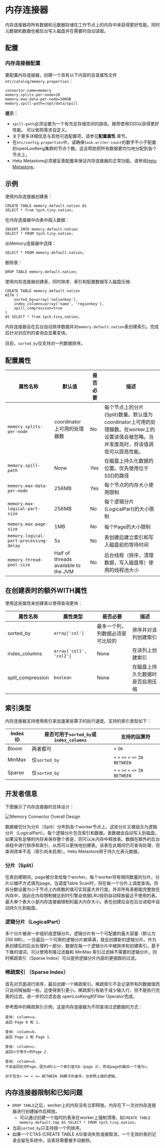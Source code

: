 
# 内存连接器

内存连接器将所有数据和元数据存储在工作节点上的内存中来获得更好性能。同时元数据和数据也被后台写入磁盘并在需要时自动读取。

## 配置

### 内存连接器配置

要配置内存连接器，创建一个具有以下内容的目录属性文件`etc/catalog/memory.properties`：

``` properties
connector.name=memory
memory.splits-per-node=10
memory.max-data-per-node=200GB
memory.spill-path=/opt/data/spill    
```

**提示：**
- `spill-path`必须设置为一个有充足存储空间的路径。推荐使用SSD以获得更好性能。 可以依照需求自定义。 
- 关于更多详细信息与其他可选配置项，请参见**配置属性** 章节。
- 在`etc/config.properties`中，请确保`task.writer-count`的数字不小于配置的openLooKeng集群的节点个数。这会帮助把所有数据更均匀地分配到各个节点上。
- Hetu Metastore必须被妥善配置来保证内存连接器的正常功能。请参阅[Hetu Metastore](../admin/meta-store.md)。

## 示例

使用内存连接器创建表：

    CREATE TABLE memory.default.nation AS
    SELECT * from tpch.tiny.nation;

在内存连接器中向表中插入数据：

    INSERT INTO memory.default.nation
    SELECT * FROM tpch.tiny.nation;

从Memory连接器中选择：

    SELECT * FROM memory.default.nation;

删除表：

    DROP TABLE memory.default.nation;

使用内存连接器创建表，同时排序、索引和配置数据写入磁盘压缩:

    CREATE TABLE memory.default.nation
    WITH (
        sorted_by=array['nationkey'],
        index_columns=array['name', 'regionkey'],
        spill_compression=true
    )
    AS SELECT * from tpch.tiny.nation;

内存连接器会在后台自动排序数据并对`memory.default.nation`表创建索引。完成后针对对应列的查询会显著变快。

目前，`sorted_by`仅支持对一列数据排序。

## 配置属性

| 属性名称                         | 默认值   | 是否必要 | 描述               |
|---------------------------------------|-----------------|---------|---------------------------|
| `memory.splits-per-node              `  | coordinator上可用的处理器数          | No     | 每个节点上的分片(Split)数量。默认值为coordinator上可用的处理器数。在worker上的设置该值会被忽略。当并发度高时，将该值调低可以提高性能。 |
| `memory.spill-path                   `  | None          | Yes     | 在磁盘上持久化数据的位置。优先使用位于SSD的路径 |
| `memory.max-data-per-node            `  | 256MB         | Yes     | 每个节点的内存大小使用限制 |
| `memory.max-logical-part-size        `  | 256MB         | No      | 每个逻辑分片(LogicalPart)的大小限制 |
| `memory.max-page-size                `  | 1MB           | No      | 每个Page的大小限制 |
| `memory.logical-part-processing-delay`  | 5s            | No      | 表创建后建立索引和写入磁盘前的等待时间 |
| `memory.thread-pool-size             `  | Half of threads available to the JVM | No      | 后台线程（排序，清理数据，写入磁盘等）使用的线程池大小 |

## 在创建表时的额外WITH属性

使用这些属性来创建表以使得查询更快：

| 属性名称                  | 属性类型                   | 是否必要                          | 描述        |
|--------------------------|---------------------------|----------------------------------|------------       |
| sorted_by                | `array['col']`            | 最多一个列，列数据必须是可比较的     | 排序并对该列创建索引 |
| index_columns            | `array['col1', 'col2']`   | None                             | 在该列上创建索引|
| spill_compression        | `boolean`                 | None                             | 在磁盘上持久化数据时是否启用压缩 |

## 索引类型
内存连接器支持使用索引来加速某些算子的执行速度。支持的索引类型如下：

| Index ID     | 是否可用于`sorted_by`或`index_columns`   | 支持的运算符                           |
|--------------|-----------------------------------------|---------------------------------------|
| Bloom        | 两者都可                                 | `=` `IN`                             |                   
| MinMax       | 仅`sorted_by`                           | `=` `>` `>=` `<` `<=` `IN` `BETWEEN` |
| Sparse       | 仅`sorted_by`                           | `=` `>` `>=` `<` `<=` `IN` `BETWEEN` |

## 开发者信息

下图展示了内存连接器的总体设计：

![Memory Connector Overall Design](../images/memory-connector-overall-design.png)

数据被切分为分片（Split）分布到各个worker节点上。这些分片又被组合为逻辑分片（LogicalPart）。每个逻辑分片包含索引和数据。表数据会自动写入到磁盘。如果没有足够的内存来保存整个表是，则可以从内存中释放表。数据在额外的后台进程中进行排序和索引，从而可以更快地创建表。该表在此期间仍可查询处理，但查询效率不高（索引尚未启用）。Hetu Metastore用于持久化表元数据。

### 分片（Split）

在表创建期间，page被分发给每个worker。每个worker将有相同数量的分片。分片以循环方式填充page。当调度Table Scan时，将在每一个分片上调度查询。将拆分数设置为小于节点上内核数的值可实现最大并行度。并非所有表都能完整放在内存中，因此在内存限制被达到时引擎会依据LRU规则自动释放最近不使用的表。最大单个表大小是内存连接器限制的最大内存大小。表在创建后会在后台进程中自动持久化到磁盘。

### 逻辑分片（LogicalPart）

多个分片被进一步组织成逻辑分片。逻辑分片有一个可配置的最大容量（默认为 256 MB）。一旦最后一个可用的逻辑分片被填满，就会创建新的逻辑分片。作为表创建后的后台处理的一部分，数据在每一个逻辑分片中被排序和创建索引。基于下推的谓词，可以使用布隆过滤器和 MinMax 索引过滤掉不需要的逻辑分片。同时稀疏索引（Sparse Index）可以提供逻辑分片内部的更细致的过滤。

### 稀疏索引 （Sparse Index）

首先对页面进行排序，最后创建一个稀疏索引。稀疏索引不会记录所有的数据值而只会间隔抽取一些。这使得索引更小。稀疏索引有助于减少输入行，但不能执行完美的过滤。进一步的过滤会由 openLooKeng的Filter Operator完成。

参考图中的稀疏索引示例，这是内存连接器为不同查询过滤数据的方式：

```
查询: column=a.
返回 Page 0 和 1.

查询: column=b.
返回 Page 2 和 Page 1.

查询: column=c.
返回小于等于c的Page 2.

查询: column=d.
不会返回任何Page。因为d的上一个索引值为b（page 2），而该page的最后一个值为c。

对于包含> >= < <= BETWEEN IN算子的条件，也参照上面的逻辑。
```

## 内存连接器限制和已知问题

- `DROP TABLE`之后，worker上的内存没有立即释放。内存在下一次对内存连接器进行创建操作后释放。
    - 可以通过创建一个临时的表来在worker上强制清理，如`CREATE TABLE memory.default.tmp AS SELECT * FROM tpch.tiny.nation;`
- 当前`sorted_by`只支持按一个列排序。
- 如果一个CTAS (CREATE TABLE AS)查询失败或被取消，一个无效的表的记录会留在系统中。该表将需要被手动删除。

